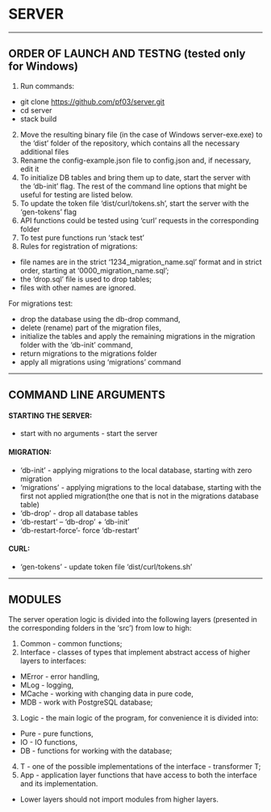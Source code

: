 # SERVER
*** 
## ORDER OF LAUNCH AND TESTNG (tested only for Windows)

1.	Run commands:
   * git clone https://github.com/pf03/server.git
   * cd server
   * stack build
2. Move the resulting binary file (in the case of Windows server-exe.exe) to the ‘dist’ folder of the repository, which contains all the necessary additional files
3. Rename the config-example.json file to config.json and, if necessary, edit it
4. To initialize DB tables and bring them up to date, start the server with the ‘db-init’ flag. The rest of the command line options that might be useful for testing are listed below.
3. To update the token file ‘dist/curl/tokens.sh’, start the server with the ‘gen-tokens’ flag
4. API  functions could be tested using ‘curl’ requests in the corresponding folder
5. To test pure functions run ‘stack test’
6. Rules for registration of migrations:
* file names are in the strict ‘1234_migration_name.sql’ format and in strict order, starting at ‘0000_migration_name.sql’;
* the ‘drop.sql’ file is used to drop tables;
* files with other names are ignored.

For migrations test:
* drop the database using the db-drop command,
* delete (rename) part of the migration files,
* initialize the tables and apply the remaining migrations  in the migration folder with the ‘db-init’ command,
* return migrations to the migrations folder
* apply all migrations using ‘migrations’ command
***
## COMMAND LINE ARGUMENTS

#### STARTING THE SERVER:
  
* start with no arguments - start the server

#### MIGRATION:
  
* ‘db-init’         - applying migrations to the local database, starting with zero migration
* ‘migrations’      - applying migrations to the local database, starting with the first not applied migration(the one that is not in the migrations database table)
* ‘db-drop’         - drop all database tables
* ‘db-restart’      – ‘db-drop’ + ‘db-init’
* ‘db-restart-force’- force ‘db-restart’

#### CURL:
  
* ‘gen-tokens’      - update token file ‘dist/curl/tokens.sh’

***
## MODULES

The server operation logic is divided into the following layers (presented in the corresponding folders in the ‘src’) from low to high:
1. Common       - common functions;
2. Interface    - classes of types that implement abstract access of higher layers to interfaces:
  * MError  - error handling,
  * MLog    - logging,
  * MCache  - working with changing data in pure code,
  * MDB     - work with PostgreSQL database;
3. Logic        - the main logic of the program, for convenience it is divided into:
  * Pure    - pure functions,
  * IO      - IO functions,
  * DB      - functions for working with the database;
4. T        - one of the possible implementations of the interface - transformer T;
5. App      - application layer functions that have access to both the interface and its implementation.

* Lower layers should not import modules from higher layers.
